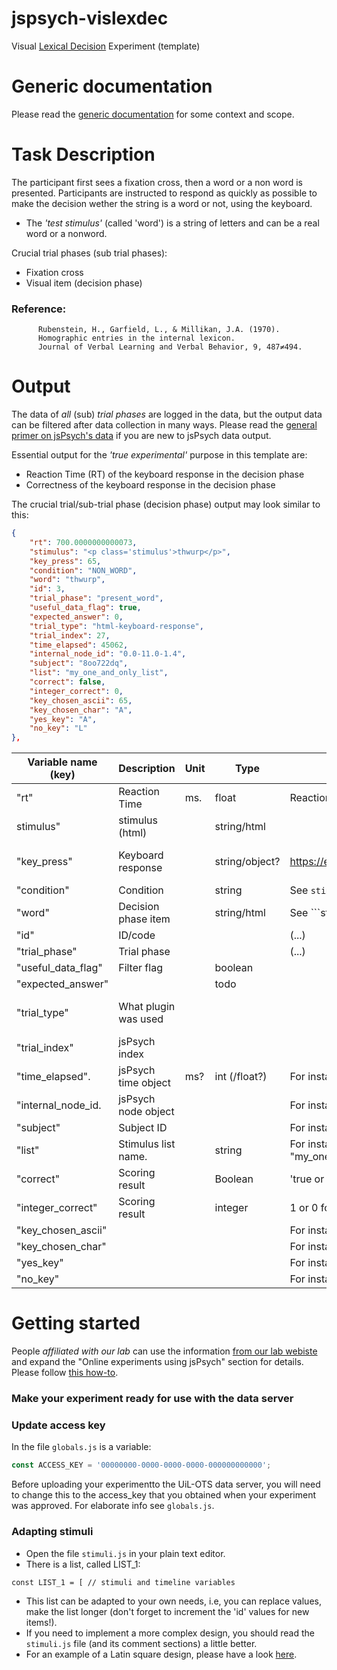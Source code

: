# jspsych-vislexdec
Visual [Lexical Decision](https://en.wikipedia.org/wiki/Lexical_decision_task) Experiment (template)

# Generic documentation
Please read the [generic documentation](https://github.com/UiL-OTS-labs/jspsych-uil-template-docs) for some context and scope.

# Task Description
The participant first sees a fixation cross, then a word or a non word is presented. Participants are instructed to respond as quickly as possible to make the decision wether the string is a word or not, using the keyboard.

- The _'test stimulus'_ (called 'word') is a string of letters and can be a real word or a nonword.

Crucial trial phases (sub trial phases):
- Fixation cross
- Visual item (decision phase)

### Reference:
          Rubenstein, H., Garfield, L., & Millikan, J.A. (1970). 
          Homographic entries in the internal lexicon. 
          Journal of Verbal Learning and Verbal Behavior, 9, 487≠494.

# Output
The data of _all_ (sub) _trial phases_ are logged in the data, but the output data can be filtered after data collection in many ways.
Please read the [general primer on jsPsych's data](https://github.com/UiL-OTS-labs/jspsych-output) if you are new to jsPsych data output.

Essential output for the _'true experimental'_ purpose in this template are:

- Reaction Time (RT) of the keyboard response in the decision phase
- Correctness of the keyboard response in the decision phase

The crucial trial/sub-trial phase (decision phase) output may look similar to this:

```json
{
    "rt": 700.0000000000073,
    "stimulus": "<p class='stimulus'>thwurp</p>",
    "key_press": 65,
    "condition": "NON_WORD",
    "word": "thwurp",
    "id": 3,
    "trial_phase": "present_word",
    "useful_data_flag": true,
    "expected_answer": 0,
    "trial_type": "html-keyboard-response",
    "trial_index": 27,
    "time_elapsed": 45062,
    "internal_node_id": "0.0-11.0-1.4",
    "subject": "8oo722dq",
    "list": "my_one_and_only_list",
    "correct": false,
    "integer_correct": 0,
    "key_chosen_ascii": 65,
    "key_chosen_char": "A",
    "yes_key": "A",
    "no_key": "L"
},
```

Variable name (key) | Description          | Unit  | Type           | Comments                             | jsPsych default | Template default | Plugin name
--------------------|----------------------|-------|----------------|--------------------------------------|-----------------|------------------|------------
"rt"                | Reaction Time        | ms.   | float          | Reaction time in milliseconds        | yes             |                  |
stimulus"           | stimulus (html)      |       | string/html    |                                      | yes             |                  |
"key_press"         | Keyboard response    |       | string/object? | https://en.wikipedia.org/wiki/ASCII  | yes             |                  | html-keyboard-response
"condition"         | Condition            |       | string         | See ```stimuli.js```                 | no              | yes              |
"word"              | Decision phase item  |       | string/html    | See ```stimuli.js, index.html        | no              | yes              |
"id"                | ID/code              |       |                | (...)                                | yes             |                  |
"trial_phase"       | Trial phase          |       |                | (...)                                | no              | yes.             |
"useful_data_flag"  | Filter flag          |       | boolean        |                                      | no              | yes              |
"expected_answer"   |                      |       | todo           |                                      | no              | no/yes/willbe.   |
"trial_type"        | What plugin was used |       |                |                                      | yes             |                  | "html-keyboard-response"
"trial_index"       | jsPsych index        |       |                |                        	           | yes             |                  |
"time_elapsed".     | jsPsych time object  | ms?   | int (/float?)  | For instance: 45062                  | yes             |                  |
"internal_node_id.  | jsPsych node object  |       |                | For instance:"0.0-11.0-1.4"          | yes             |                  |
"subject"           | Subject ID           |       |                | For instance: "8oo722dq"             |                 | yes              |
"list"              | Stimulus list name.  |       | string         | For instance: "my_one_and_only_list" | no              | yes              |
"correct"           | Scoring result       |       | Boolean        | 'true or false' score of response    |                 | yes              |
"integer_correct"   | Scoring result       |       | integer        | 1 or 0 for correct or incorrect      |                 | yes              |
"key_chosen_ascii"  |                      |       |                | For instance: 65                     | no              | yes              |
"key_chosen_char"   |                      |       |                | For instance: "A"                    | no              | yes              |
"yes_key"           |                      |       |                | For instance:  "A"                   | no              | yes              |
"no_key"            |                      |       |                | For instance: "L"                    | no              | yes              |

# Getting started 
People _affiliated with our lab_ can use the information [from our lab webiste](https://uilots-labs.wp.hum.uu.nl/experiments/overview/) and expand the "Online experiments using jsPsych" section for details. Please follow [this how-to](https://uilots-labs.wp.hum.uu.nl/how-to/online-experimenting/).

### Make your experiment ready for use with the data server

### Update access key
In the file `globals.js` is a variable:
```javascript
const ACCESS_KEY = '00000000-0000-0000-0000-000000000000';
```
Before uploading your experimentto the UiL-OTS data server, you will need to change this to the access_key that you obtained when your experiment was approved. For elaborate info see `globals.js`.


### Adapting stimuli
- Open the file `stimuli.js` in your plain text editor.
- There is a list, called LIST_1:

```javacript
const LIST_1 = [ // stimuli and timeline variables

```
-  This list can be adapted to your own needs, i.e, you can replace values, make the list longer (don't forget to increment the 'id' values for new items!).
- If you need to implement a more complex design, you should read the `stimuli.js` file (and its comment sections) a little better. 
- For an example of a Latin square design, please have a look [here](https://github.com/UiL-OTS-labs/jspsych-spr-mw).


